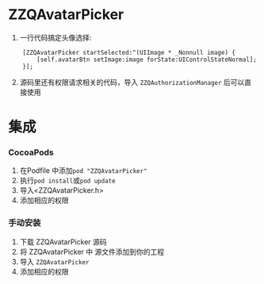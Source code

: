 # ZZQAvatarPicker

1. 一行代码搞定头像选择:
```
    [ZZQAvatarPicker startSelected:^(UIImage * _Nonnull image) {
        [self.avatarBtn setImage:image forState:UIControlStateNormal];
    }];
```

2. 源码里还有权限请求相关的代码，导入 `ZZQAuthorizationManager` 后可以直接使用


 集成
===============

### CocoaPods
1. 在Podfile 中添加`pod "ZZQAvatarPicker"`
2. 执行`pod install`或`pod update`
3. 导入\<ZZQAvatarPicker.h\>
4. 添加相应的权限

### 手动安装
1. 下载 ZZQAvatarPicker 源码
2. 将 ZZQAvatarPicker 中 源文件添加到你的工程
3. 导入 `ZZQAvatarPicker`
4. 添加相应的权限
